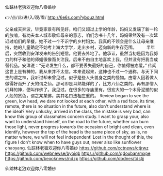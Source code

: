 
仙踪林老狼欢迎你八零婚纱




👉/点/此/进/入/观/看/ http://6e6s.com?ybouz.html




父亲成天奔波，毕竟家景有所见好。咱们又超过上学的年龄，妈妈又发端了新一轮的放哨。有功夫本人城市敬仰母亲的意志，咱们念书十几年，妈妈果然没有一次延迟过咱们的早餐，她不过一个不识字的乡村妇女。我真的不领会是什么让母亲维持，她的儿童确定不妨考上海大学学，走出乡村，迈向新的生存范围。
　　半年后，突然收到安洋发来的告别短信，他要去外地了。他承认，虽然当初是因为我努力的样子和他的师姐很像而关注我，后来不由自主地喜欢上我，但并没有把我当成替代品。安洋说：“无论发生什么，都不要丢失最好的自己，你值得被疼爱。”
	传闻这世上是有神的，我从来并不太信。本来说起来，这神也不过一个通称。与天下同生的谓之神，我听过却未曾见过。似乎是些人头兽身之类的怪物。由常人因着做人做得好而升了天的谓之仙。那可即是耳熟能详的了，比方八仙之类的。再有那僧人们拜的神，便叫作佛了。我见过。在很多的寺庙里有，很宏大的一个木骨泥塑的似人般的货色，谓之某某佛，美其名曰法相庄重的。
Review began to see the green, low head, we dare not looked at each other, with a red face, its time, remote, there is no situation in the future, also don't understand where is the ideal?
Very unlucky, arrived in the class, the mistake is very bad, can know this group of classmates concern study.
I want to grasp your, also want to understand himself, on the road to the future, whether can burn those light, never progress towards the occasion of bright and clean, even identify, however the top of the head is the same piece of sky, as is, no matter where, we will not feel independent!
Lost in the thought of this, the figure I don't know when to have guys out, never also like sunflower chaoyang.
仙踪林老狼欢迎你八零婚纱 https://github.com/cctnews/ctjrwz
https://github.com/webnewse/byoiqb
https://github.com/qdouban/mxpe
https://github.com/beooknews/ndzp
https://github.com/dodnes/tdstjj





仙踪林老狼欢迎你八零婚纱

